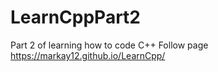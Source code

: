 # LearnCppPart2
Part 2 of learning how to code C++ Follow page https://markay12.github.io/LearnCpp/

